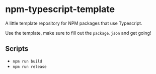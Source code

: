 # npm-typescript-template

A little template repository for NPM packages that use Typescript.

Use the template, make sure to fill out the `package.json` and get going!

## Scripts

- `npm run build`
- `npm run release`
